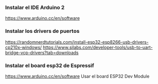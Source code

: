 ### Instalar el IDE Arduino 2
https://www.arduino.cc/en/software

### Instalar los drivers de puertos
https://randomnerdtutorials.com/install-esp32-esp8266-usb-drivers-cp210x-windows/
https://www.silabs.com/developer-tools/usb-to-uart-bridge-vcp-drivers?tab=downloads

### Instalar el board esp32 de Espressif
https://www.arduino.cc/en/software
Usar el board ESP32 Dev Module